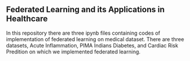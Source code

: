 ## Federated Learning and its Applications in Healthcare

In this repository there are three ipynb files containing codes of implementation of federated learning on medical dataset.
There are three datasets, Acute Inflammation, PIMA Indians Diabetes, and Cardiac Risk Predition on which we implemented federated learning.
